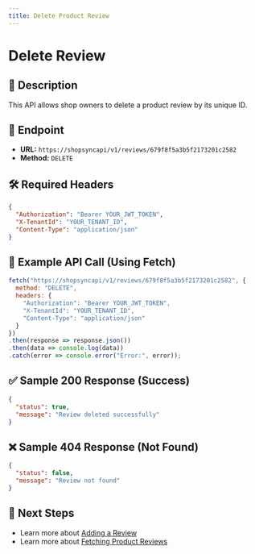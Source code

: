 ```yaml
---
title: Delete Product Review
---
```


# Delete Review

## 📌 Description
This API allows shop owners to delete a product review by its unique ID.

## 🔗 Endpoint
- **URL:** `https://shopsyncapi/v1/reviews/679f8f5a3b5f2173201c2582`
- **Method:** `DELETE`

## 🛠️ Required Headers
```json
{
  "Authorization": "Bearer YOUR_JWT_TOKEN",
  "X-TenantId": "YOUR_TENANT_ID",
  "Content-Type": "application/json"
}
```

## 📡 Example API Call (Using Fetch)
```javascript
fetch("https://shopsyncapi/v1/reviews/679f8f5a3b5f2173201c2582", {
  method: "DELETE",
  headers: {
    "Authorization": "Bearer YOUR_JWT_TOKEN",
    "X-TenantId": "YOUR_TENANT_ID",
    "Content-Type": "application/json"
  }
})
.then(response => response.json())
.then(data => console.log(data))
.catch(error => console.error("Error:", error));
```

## ✅ Sample 200 Response (Success)
```json
{
  "status": true,
  "message": "Review deleted successfully"
}
```

## ❌ Sample 404 Response (Not Found)
```json
{
  "status": false,
  "message": "Review not found"
}
```

## 🔗 Next Steps
- Learn more about [Adding a Review](./add-review.md)
- Learn more about [Fetching Product Reviews](./fetch-product-review.md)

